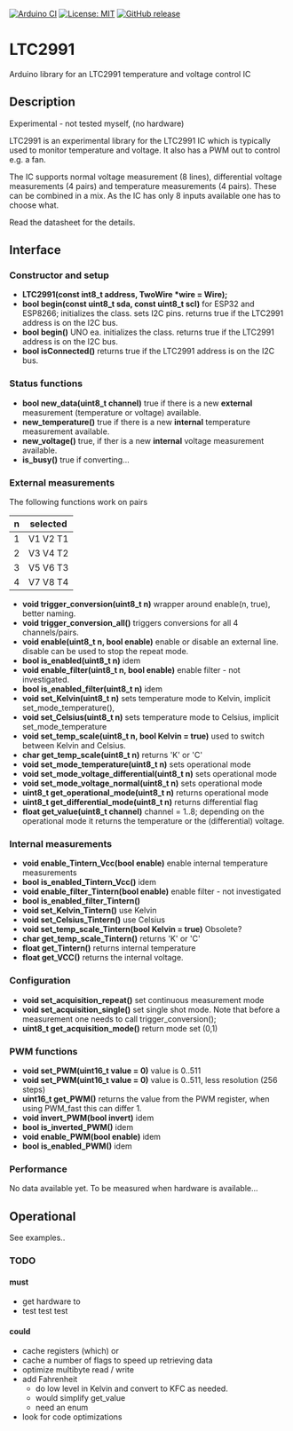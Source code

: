 
[![Arduino CI](https://github.com/RobTillaart/LTC2991/workflows/Arduino%20CI/badge.svg)](https://github.com/marketplace/actions/arduino_ci)
[![License: MIT](https://img.shields.io/badge/license-MIT-green.svg)](https://github.com/RobTillaart/LTC2991/blob/master/LICENSE)
[![GitHub release](https://img.shields.io/github/release/RobTillaart/LTC2991.svg?maxAge=3600)](https://github.com/RobTillaart/LTC2991/releases)


# LTC2991

Arduino library for an LTC2991 temperature and voltage control IC


## Description

Experimental - not tested myself, (no hardware)

LTC2991 is an experimental library for the LTC2991 IC which is typically used to monitor temperature and voltage. It also has a PWM out to control e.g. a fan.

The IC supports normal voltage measurement (8 lines), differential voltage measurements (4 pairs) and temperature measurements (4 pairs). These can be combined in a mix. As the IC has only 8 inputs available one has to choose what. 

Read the datasheet for the details.


## Interface


### Constructor and setup

- **LTC2991(const int8_t address, TwoWire \*wire = Wire);**
- **bool begin(const uint8_t sda, const uint8_t scl)** for ESP32 and ESP8266;  initializes the class.
sets I2C pins.
returns true if the LTC2991 address is on the I2C bus.
- **bool begin()** UNO ea. initializes the class. 
returns true if the LTC2991 address is on the I2C bus.
- **bool isConnected()** returns true if the LTC2991 address is on the I2C bus.


### Status functions

- **bool new_data(uint8_t channel)** true if there is a new **external** measurement (temperature or voltage) available.
- **new_temperature()** true if there is a new **internal** temperature measurement available.
- **new_voltage()** true, if ther is a new **internal** voltage measurement available.
- **is_busy()** true if converting...


### External measurements

The following functions work on pairs

|   n  | selected  |
|:----:|:---------:|
|   1  | V1 V2  T1 |
|   2  | V3 V4  T2 |
|   3  | V5 V6  T3 |
|   4  | V7 V8  T4 |

- **void trigger_conversion(uint8_t n)** wrapper around enable(n, true), better naming.
- **void trigger_conversion_all()** triggers conversions for all 4 channels/pairs.
- **void enable(uint8_t n, bool enable)** enable or disable an external line. disable can be used to stop the repeat mode.
- **bool is_enabled(uint8_t n)** idem
- **void enable_filter(uint8_t n, bool enable)** enable filter - not investigated.
- **bool is_enabled_filter(uint8_t n)** idem
- **void set_Kelvin(uint8_t n)** sets temperature mode to Kelvin, 
implicit set_mode_temperature(), 
- **void set_Celsius(uint8_t n)** sets temperature mode to Celsius,
implicit set_mode_temperature
- **void set_temp_scale(uint8_t n, bool Kelvin = true)** used to switch between Kelvin and Celsius.
- **char get_temp_scale(uint8_t n)** returns 'K' or 'C'
- **void set_mode_temperature(uint8_t n)** sets operational mode
- **void set_mode_voltage_differential(uint8_t n)** sets operational mode
- **void set_mode_voltage_normal(uint8_t n)** sets operational mode
- **uint8_t get_operational_mode(uint8_t n)** returns operational mode
- **uint8_t get_differential_mode(uint8_t n)** returns differential flag
- **float get_value(uint8_t channel)** channel = 1..8;
depending on the operational mode it returns the temperature or the
(differential) voltage.


### Internal measurements

- **void enable_Tintern_Vcc(bool enable)** enable internal temperature measurements
- **bool is_enabled_Tintern_Vcc()** idem
- **void enable_filter_Tintern(bool enable)** enable filter - not investigated
- **bool is_enabled_filter_Tintern()**
- **void set_Kelvin_Tintern()** use Kelvin
- **void set_Celsius_Tintern()** use Celsius
- **void set_temp_scale_Tintern(bool Kelvin = true)** Obsolete?
- **char get_temp_scale_Tintern()** returns 'K' or 'C'
- **float get_Tintern()** returns internal temperature
- **float get_VCC()** returns the internal voltage.


### Configuration
- **void set_acquisition_repeat()** set continuous measurement mode
- **void set_acquisition_single()** set single shot mode. Note that before a measurement one needs to call trigger_conversion();
- **uint8_t get_acquisition_mode()** return mode set (0,1)


### PWM functions

- **void set_PWM(uint16_t value = 0)** value is 0..511
- **void set_PWM(uint16_t value = 0)** value is 0..511, less resolution (256 steps)
- **uint16_t get_PWM()** returns the value from the PWM register, when using PWM_fast this can differ 1.
- **void invert_PWM(bool invert)** idem
- **bool is_inverted_PWM()** idem
- **void enable_PWM(bool enable)** idem
- **bool is_enabled_PWM()** idem


### Performance

No data available yet.
To be measured when hardware is available...


## Operational

See examples..


### TODO

#### must
- get hardware to 
- test test test


#### could
- cache registers (which) or
- cache a number of flags to speed up retrieving data
- optimize multibyte read / write
- add Fahrenheit 
  - do low level in Kelvin and convert to KFC as needed.
  - would simplify get_value
  - need an enum
- look for code optimizations



